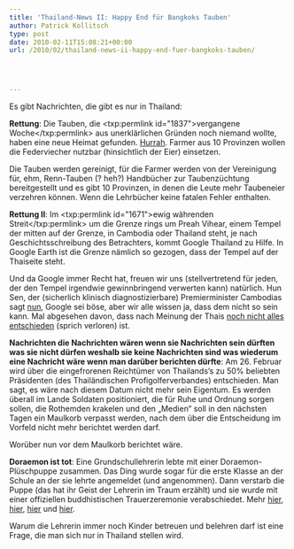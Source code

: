 ```yaml
---
title: 'Thailand-News II: Happy End für Bangkoks Tauben'
author: Patrick Kollitsch
type: post
date: 2010-02-11T15:08:21+00:00
url: /2010/02/thailand-news-ii-happy-end-fuer-bangkoks-tauben/




---
```

Es gibt Nachrichten, die gibt es nur in Thailand:

**Rettung**: Die Tauben, die <txp:permlink id="1837">vergangene Woche</txp:permlink> aus unerklärlichen Gründen noch niemand wollte, haben eine neue Heimat gefunden. [Hurrah][1]. Farmer aus 10 Provinzen wollen die Federviecher nutzbar (hinsichtlich der Eier) einsetzen. 

Die Tauben werden gereinigt, für die Farmer werden von der Vereinigung für, ehm, Renn-Tauben (? heh?) Handbücher zur Taubenzüchtung bereitgestellt und es gibt 10 Provinzen, in denen die Leute mehr Taubeneier verzehren können. Wenn die Lehrbücher keine fatalen Fehler enthalten. 

**Rettung II**: Im <txp:permlink id="1671">ewig währenden Streit</txp:permlink> um die Grenze rings um Preah Vihear, einem Tempel der mitten auf der Grenze, in Cambodia oder Thailand steht, je nach Geschichtsschreibung des Betrachters, kommt Google Thailand zu Hilfe. In Google Earth ist die Grenze nämlich so gezogen, dass der Tempel auf der Thaiseite steht.

Und da Google immer Recht hat, freuen wir uns (stellvertretend für jeden, der den Tempel irgendwie gewinnbringend verwerten kann) natürlich. Hun Sen, der (sicherlich klinisch diagnostizierbare) Premierminister Cambodias sagt [nun][2], Google sei böse, aber wir alle wissen ja, dass dem nicht so sein kann. Mal abgesehen davon, dass nach Meinung der Thais [noch nicht alles entschieden][3] (sprich verloren) ist.

**Nachrichten die Nachrichten wären wenn sie Nachrichten sein dürften was sie nicht dürfen weshalb sie keine Nachrichten sind was wiederum eine Nachricht wäre wenn man darüber berichten dürfte**: Am 26. Februar wird über die eingefrorenen Reichtümer von Thailands&#8217;s zu 50% beliebten Präsidenten (des Thailändischen Profigolferverbandes) entschieden. Man sagt, es wäre nach diesem Datum nicht mehr sein Eigentum. Es werden überall im Lande Soldaten positioniert, die für Ruhe und Ordnung sorgen sollen, die Rothemden krakelen und den &#8222;Medien&#8220; soll in den nächsten Tagen ein Maulkorb verpasst werden, nach dem über die Entscheidung im Vorfeld nicht mehr berichtet werden darf. 

Worüber nun vor dem Maulkorb berichtet wäre.

**Doraemon ist tot**: Eine Grundschullehrerin lebte mit einer Doraemon-Plüschpuppe zusammen. Das Ding wurde sogar für die erste Klasse an der Schule an der sie lehrte angemeldet (und angenommen). Dann verstarb die Puppe (das hat ihr Geist der Lehrerin im Traum erzählt) und sie wurde mit einer offiziellen buddhistischen Trauerzeremonie verabschiedet. Mehr [hier][4], [hier][5], [hier][6] und [hier][7].

Warum die Lehrerin immer noch Kinder betreuen und belehren darf ist eine Frage, die man sich nur in Thailand stellen wird.

 [1]: http://www.nationmultimedia.com/home/2010/02/07/national/Farmers-offer-to-take-Sanam-Luang-pigeons-30121974.html
 [2]: http://www.reuters.com/article/idUSSGE61406G20100205
 [3]: http://www.nationmultimedia.com/2010/02/11/politics/politics_30122347.php
 [4]: http://pantip.com/cafe/chalermthai/topic/A8841230/A8841230.html
 [5]: http://hilight.kapook.com/view/45972
 [6]: http://www.youtube.com/watch?v=NNFv7PN7P-Y "Video"
 [7]: http://www.youtube.com/watch?v=fRwM1X77YrA "Video"